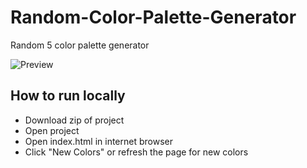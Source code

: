 # Random-Color-Palette-Generator
Random 5 color palette generator

![Preview](https://i.imgur.com/dnPslNF.png)

## How to run locally
- Download zip of project
- Open project
- Open index.html in internet browser
- Click "New Colors" or refresh the page for new colors
